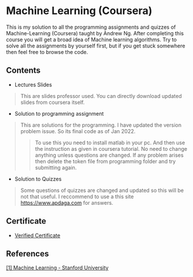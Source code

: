 
# Machine Learning (Coursera)
This is my solution to all the programming assignments and quizzes of Machine-Learning (Coursera) taught by Andrew Ng. After completing this course you will get a broad idea of Machine learning algorithms. Try to solve all the assignments by yourself first, but if you get stuck somewhere then feel free to browse the code.

## Contents
* Lectures Slides
>This are slides professor used. You can directly download updated slides from coursera itself.


* Solution to programming assignment
>This are solutions for the programming. I have updated the version problem issue. So its final code as of Jan 2022. 
>>To use this you need to install matlab in your pc. And then use the instruction as given in coursera tutorial. No need to change anything unless questions are changed.
>>If any problem arises then delete the token file from programming folder and try submitting again. 


* Solution to Quizzes
>Some questions of quizzes are changed and updated so this will be not that useful. I reccommend to use a this site https://www.apdaga.com for answers.

## Certificate
* [Verified Certificate](https://coursera.org/share/6dc52ea72f393828b003aa341808c2e5)

## References
[[1] Machine Learning - Stanford University](https://www.coursera.org/learn/machine-learning)
